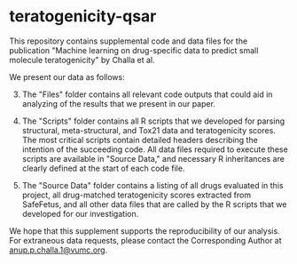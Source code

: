 # teratogenicity-qsar
This repository contains supplemental code and data files for the publication "Machine learning on drug-specific data to predict small molecule teratogenicity" by Challa et al.

We present our data as follows:

3. The "Files" folder contains all relevant code outputs that could aid in analyzing of the results that we present in our paper.

2. The "Scripts" folder contains all R scripts that we developed for parsing structural, meta-structural, and Tox21 data and teratogenicity scores. The most critical scripts contain detailed headers describing the intention of the succeeding code. All data files required to execute these scripts are available in "Source Data," and necessary R inheritances are clearly defined at the start of each code file.

1. The "Source Data" folder contains a listing of all drugs evaluated in this project, all drug-matched teratogenicity scores extracted from SafeFetus, and all other data files that are called by the R scripts that we developed for our investigation.

We hope that this supplement supports the reproducibility of our analysis. For extraneous data requests, please contact the Corresponding Author at anup.p.challa.1@vumc.org.
